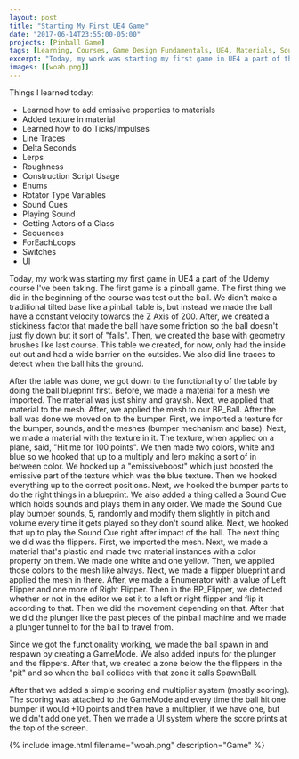 ```yaml
---
layout: post
title: "Starting My First UE4 Game"
date: "2017-06-14T23:55:00-05:00"
projects: [Pinball Game]
tags: [Learning, Courses, Game Design Fundamentals, UE4, Materials, Sound, BSPs]
excerpt: "Today, my work was starting my first game in UE4 a part of the Udemy course I've been taking. The first game is a pinball game."
images: [[woah.png]]
---
```


Things I learned today:
- Learned how to add emissive properties to materials
- Added texture in material
- Learned how to do Ticks/Impulses
- Line Traces
- Delta Seconds
- Lerps
- Roughness
- Construction Script Usage
- Enums
- Rotator Type Variables
- Sound Cues
- Playing Sound
- Getting Actors of a Class
- Sequences
- ForEachLoops
- Switches
- UI

Today, my work was starting my first game in UE4 a part of the Udemy course I've been taking. The first game is a pinball game. The first thing we did in the beginning of the course was test out the ball. We didn't make a traditional tilted base like a pinball table is, but instead we made the ball have a constant velocity towards the Z Axis of 200. After, we created a stickiness factor that made the ball have some friction so the ball doesn't just fly down but it sort of "falls". Then, we created the base with geometry brushes like last course. This table we created, for now, only had the inside cut out and had a wide barrier on the outsides. We also did line traces to detect when the ball hits the ground.

After the table was done, we got down to the functionality of the table by doing the ball blueprint first. Before, we made a material for a mesh we imported. The material was just shiny and grayish. Next, we applied that material to the mesh. After, we applied the mesh to our BP_Ball. After the ball was done we moved on to the bumper. First, we imported a texture for the bumper, sounds, and the meshes (bumper mechanism and base). Next, we made a material with the texture in it. The texture, when applied on a plane, said, "Hit me for 100 points". We then made two colors, white and blue so we hooked that up to a multiply and lerp making a sort of in between color. We hooked up a "emissiveboost" which just boosted the emissive part of the texture which was the blue texture. Then we hooked everything up to the correct positions. Next, we hooked the bumper parts to do the right things in a blueprint. We also added a thing called a Sound Cue which holds sounds and plays them in any order. We made the Sound Cue play bumper sounds, 5, randomly and modify them slightly in pitch and volume every time it gets played so they don't sound alike. Next, we hooked that up to play the Sound Cue right after impact of the ball. The next thing we did was the flippers. First, we imported the mesh. Next, we made a material that's plastic and made two material instances with a color property on them. We made one white and one yellow. Then, we applied those colors to the mesh like always. Next, we made a flipper blueprint and applied the mesh in there. After, we made a Enumerator with a value of Left Flipper and one more of Right Flipper. Then in the BP_Flipper, we detected whether or not in the editor we set it to a left or right flipper and flip it according to that. Then we did the movement depending on that. After that we did the plunger like the past pieces of the pinball machine and we made a plunger tunnel to for the ball to travel from.

Since we got the functionality working, we made the ball spawn in and respawn by creating a GameMode. We also added inputs for the plunger and the flippers. After that, we created a zone below the the flippers in the "pit" and so when the ball collides with that zone it calls SpawnBall.

After that we added a simple scoring and multiplier system (mostly scoring). The scoring was attached to the GameMode and every time the ball hit one bumper it would +10 points and then have a multiplier, if we have one, but we didn't add one yet. Then we made a UI system where the score prints at the top of the screen.

{% include image.html filename="woah.png" description="Game" %}